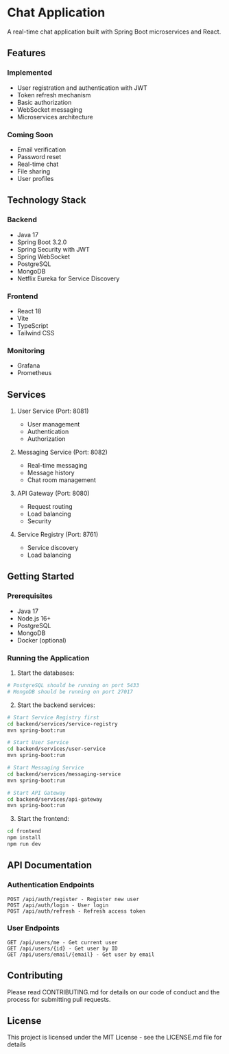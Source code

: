 # Chat Application

A real-time chat application built with Spring Boot microservices and React.

## Features

### Implemented
- User registration and authentication with JWT
- Token refresh mechanism
- Basic authorization
- WebSocket messaging
- Microservices architecture

### Coming Soon
- Email verification
- Password reset
- Real-time chat
- File sharing
- User profiles

## Technology Stack

### Backend
- Java 17
- Spring Boot 3.2.0
- Spring Security with JWT
- Spring WebSocket
- PostgreSQL
- MongoDB
- Netflix Eureka for Service Discovery

### Frontend
- React 18
- Vite
- TypeScript
- Tailwind CSS

### Monitoring
- Grafana
- Prometheus

## Services

1. User Service (Port: 8081)
   - User management
   - Authentication
   - Authorization

2. Messaging Service (Port: 8082)
   - Real-time messaging
   - Message history
   - Chat room management

3. API Gateway (Port: 8080)
   - Request routing
   - Load balancing
   - Security

4. Service Registry (Port: 8761)
   - Service discovery
   - Load balancing

## Getting Started

### Prerequisites
- Java 17
- Node.js 16+
- PostgreSQL
- MongoDB
- Docker (optional)

### Running the Application

1. Start the databases:
```bash
# PostgreSQL should be running on port 5433
# MongoDB should be running on port 27017
```

2. Start the backend services:
```bash
# Start Service Registry first
cd backend/services/service-registry
mvn spring-boot:run

# Start User Service
cd backend/services/user-service
mvn spring-boot:run

# Start Messaging Service
cd backend/services/messaging-service
mvn spring-boot:run

# Start API Gateway
cd backend/services/api-gateway
mvn spring-boot:run
```

3. Start the frontend:
```bash
cd frontend
npm install
npm run dev
```

## API Documentation

### Authentication Endpoints
```
POST /api/auth/register - Register new user
POST /api/auth/login - User login
POST /api/auth/refresh - Refresh access token
```

### User Endpoints
```
GET /api/users/me - Get current user
GET /api/users/{id} - Get user by ID
GET /api/users/email/{email} - Get user by email
```

## Contributing
Please read CONTRIBUTING.md for details on our code of conduct and the process for submitting pull requests.

## License
This project is licensed under the MIT License - see the LICENSE.md file for details